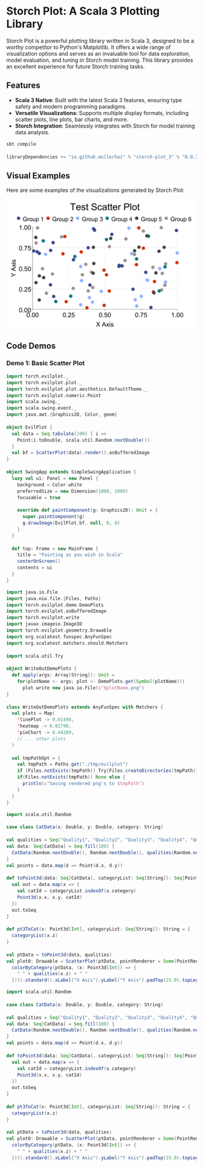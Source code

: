 # Storch Plot: A Scala 3 Plotting Library

Storch Plot is a powerful plotting library written in Scala 3, designed to be a worthy competitor to Python's Matplotlib. It offers a wide range of visualization options and serves as an invaluable tool for data exploration, model evaluation, and tuning in Storch model training. This library provides an excellent experience for future Storch training tasks.

## Features
- **Scala 3 Native**: Built with the latest Scala 3 features, ensuring type safety and modern programming paradigms.
- **Versatile Visualizations**: Supports multiple display formats, including scatter plots, line plots, bar charts, and more.
- **Storch Integration**: Seamlessly integrates with Storch for model training data analysis.

```scala 3
sbt compile

libraryDependencies += "io.github.mullerhai" % "storch-plot_3" % "0.0.2"

```
## Visual Examples
Here are some examples of the visualizations generated by Storch Plot:

![Example 1](src/main/resources/scatterPlot.png)

[//]: # (![Example 2]&#40;path/to/your/second_image.png&#41;)

[//]: # (![Example 3]&#40;path/to/your/third_image.png&#41;)

## Code Demos

### Demo 1: Basic Scatter Plot
```scala 3
import torch.evilplot._
import torch.evilplot.plot._
import torch.evilplot.plot.aesthetics.DefaultTheme._
import torch.evilplot.numeric.Point
import scala.swing._
import scala.swing.event._
import java.awt.{Graphics2D, Color, geom}

object EvilPlot {
  val data = Seq.tabulate(100) { i =>
    Point(i.toDouble, scala.util.Random.nextDouble())
  }
  val bf = ScatterPlot(data).render().asBufferedImage
}

object SwingApp extends SimpleSwingApplication {
  lazy val ui: Panel = new Panel {
    background = Color.white
    preferredSize = new Dimension(1000, 1000)
    focusable = true

    override def paintComponent(g: Graphics2D): Unit = {
      super.paintComponent(g)
      g.drawImage(EvilPlot.bf, null, 0, 0)
    }
  }

  def top: Frame = new MainFrame {
    title = "Painting as you wish in Scala"
    centerOnScreen()
    contents = ui
  }
}
````


```scala 3
import java.io.File
import java.nio.file.{Files, Paths}
import torch.evilplot.demo.DemoPlots
import torch.evilplot.asBufferedImage
import torch.evilplot.write
import javax.imageio.ImageIO
import torch.evilplot.geometry.Drawable
import org.scalatest.funspec.AnyFunSpec
import org.scalatest.matchers.should.Matchers

import scala.util.Try

object WriteOutDemoPlots {
  def apply(args: Array[String]): Unit = 
    for(plotName <- args; plot <- DemoPlots.get(Symbol(plotName)))
      plot write new java.io.File(s"$plotName.png")
}

class WriteOutDemoPlots extends AnyFunSpec with Matchers {
  val plots = Map(
    'linePlot -> 0.01498,
    'heatmap -> 0.81790,
    'pieChart -> 0.44209,
    // ... other plots
  )

  val tmpPathOpt = {
    val tmpPath = Paths.get("./tmp/evilplot")
    if (Files.notExists(tmpPath)) Try{Files.createDirectories(tmpPath)}
    if(Files.notExists(tmpPath)) None else {
      println(s"Saving rendered png's to $tmpPath")
    }
  }
}
```


```scala 3
import scala.util.Random

case class CatData(x: Double, y: Double, category: String)

val qualities = Seq("Quality1", "Quality2", "Quality3", "Quality4", "Quality5", "Quality6")
val data: Seq[CatData] = Seq.fill(100) {
  CatData(Random.nextDouble(), Random.nextDouble(), qualities(Random.nextInt(6)))
}
val points = data.map(d => Point(d.x, d.y))

def toPoint3d(data: Seq[CatData], categoryList: Seq[String]): Seq[Point3d[Int]] = {
  val out = data.map(x => {
    val catId = categoryList.indexOf(x.category)
    Point3d(x.x, x.y, catId)
  })
  out.toSeq
}

def pt3ToCat(x: Point3d[Int], categoryList: Seq[String]): String = {
  categoryList(x.z)
}

val ptData = toPoint3d(data, qualities)
val plot0: Drawable = ScatterPlot(ptData, pointRenderer = Some(PointRenderer.
  colorByCategory(ptData, (x: Point3d[Int]) => {
    " " + qualities(x.z) + " "
  }))).standard().xLabel("X Axis").yLabel("Y Axis").padTop(25.0).topLegend().title("Test Scatter Plot").render()
```


```scala 3
import scala.util.Random

case class CatData(x: Double, y: Double, category: String)

val qualities = Seq("Quality1", "Quality2", "Quality3", "Quality4", "Quality5", "Quality6")
val data: Seq[CatData] = Seq.fill(100) {
  CatData(Random.nextDouble(), Random.nextDouble(), qualities(Random.nextInt(6)))
}
val points = data.map(d => Point(d.x, d.y))

def toPoint3d(data: Seq[CatData], categoryList: Seq[String]): Seq[Point3d[Int]] = {
  val out = data.map(x => {
    val catId = categoryList.indexOf(x.category)
    Point3d(x.x, x.y, catId)
  })
  out.toSeq
}

def pt3ToCat(x: Point3d[Int], categoryList: Seq[String]): String = {
  categoryList(x.z)
}

val ptData = toPoint3d(data, qualities)
val plot0: Drawable = ScatterPlot(ptData, pointRenderer = Some(PointRenderer.
  colorByCategory(ptData, (x: Point3d[Int]) => {
    " " + qualities(x.z) + " "
  }))).standard().xLabel("X Axis").yLabel("Y Axis").padTop(25.0).topLegend().title("Test Scatter Plot").render()
```